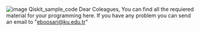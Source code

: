 ![image](https://user-images.githubusercontent.com/58440271/195145571-35ce79ff-8e6f-492d-80c9-7afb6fcf25e0.png)
Qiskit_sample_code
Dear Coleagues,
You can find all the requiered material for your programming here. If you have any problem you can send an email to "eboosari@ku.edu.tr"


